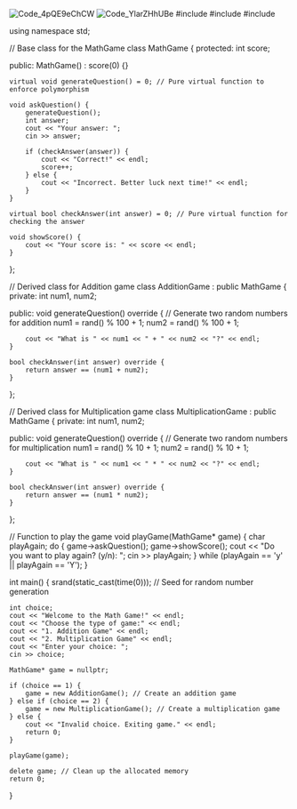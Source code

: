 ![Code_4pQE9eChCW](https://github.com/user-attachments/assets/e12cad97-3232-43ef-aa22-0d40ce3a23e7)
![Code_YlarZHhUBe](https://github.com/user-attachments/assets/de66eab9-a48d-4988-b040-22b70e4fd93a)
#include <iostream>
#include <cstdlib>
#include <ctime>

using namespace std;

// Base class for the MathGame
class MathGame {
protected:
    int score;

public:
    MathGame() : score(0) {}

    virtual void generateQuestion() = 0; // Pure virtual function to enforce polymorphism

    void askQuestion() {
        generateQuestion();
        int answer;
        cout << "Your answer: ";
        cin >> answer;

        if (checkAnswer(answer)) {
            cout << "Correct!" << endl;
            score++;
        } else {
            cout << "Incorrect. Better luck next time!" << endl;
        }
    }

    virtual bool checkAnswer(int answer) = 0; // Pure virtual function for checking the answer

    void showScore() {
        cout << "Your score is: " << score << endl;
    }
};

// Derived class for Addition game
class AdditionGame : public MathGame {
private:
    int num1, num2;

public:
    void generateQuestion() override {
        // Generate two random numbers for addition
        num1 = rand() % 100 + 1;
        num2 = rand() % 100 + 1;

        cout << "What is " << num1 << " + " << num2 << "?" << endl;
    }

    bool checkAnswer(int answer) override {
        return answer == (num1 + num2);
    }
};

// Derived class for Multiplication game
class MultiplicationGame : public MathGame {
private:
    int num1, num2;

public:
    void generateQuestion() override {
        // Generate two random numbers for multiplication
        num1 = rand() % 10 + 1;
        num2 = rand() % 10 + 1;

        cout << "What is " << num1 << " * " << num2 << "?" << endl;
    }

    bool checkAnswer(int answer) override {
        return answer == (num1 * num2);
    }
};

// Function to play the game
void playGame(MathGame* game) {
    char playAgain;
    do {
        game->askQuestion();
        game->showScore();
        cout << "Do you want to play again? (y/n): ";
        cin >> playAgain;
    } while (playAgain == 'y' || playAgain == 'Y');
}

int main() {
    srand(static_cast<unsigned int>(time(0))); // Seed for random number generation

    int choice;
    cout << "Welcome to the Math Game!" << endl;
    cout << "Choose the type of game:" << endl;
    cout << "1. Addition Game" << endl;
    cout << "2. Multiplication Game" << endl;
    cout << "Enter your choice: ";
    cin >> choice;

    MathGame* game = nullptr;

    if (choice == 1) {
        game = new AdditionGame(); // Create an addition game
    } else if (choice == 2) {
        game = new MultiplicationGame(); // Create a multiplication game
    } else {
        cout << "Invalid choice. Exiting game." << endl;
        return 0;
    }

    playGame(game);

    delete game; // Clean up the allocated memory
    return 0;
}
